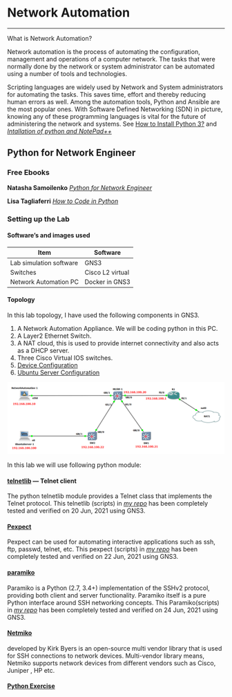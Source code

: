 # Network Automation

--------------------

What is Network Automation?

Network automation is the process of automating the configuration, management and operations of a computer network. The tasks that were normally done by the network or system administrator can be automated using a number of tools and technologies.

Scripting languages are widely used by Network and System administrators for automating the tasks. This saves time, effort and thereby reducing human errors as well. Among the automation tools, Python and Ansible are the most popular ones. With Software Defined Networking (SDN) in picture, knowing any of these programming languages is vital for the future of administering the network and systems. See [How to Install Python 3?](https://www.python.org/downloads/) and [*Intallation of python and NotePad++*](02_Install_Python3_on_WIN10_Notepad.pdf)

## Python for Network Engineer

### Free Ebooks

**Natasha Samoilenko** [*Python for Network Engineer*](https://pyneng.readthedocs.io/en/latest/)

**Lisa Tagliaferri** [*How to Code in Python*](https://www.digitalocean.com/community/books/digitalocean-ebook-how-to-code-in-python)

### Setting up the Lab

#### Software’s and images used

Item                     | Software
------------------------ | --------
Lab simulation software  | GNS3
Switches | Cisco L2 virtual
Network Automation PC | Docker in GNS3

#### Topology

In this lab topology, I have used the following components in GNS3.

1. A Network Automation Appliance. We will be coding python in this PC.
2. A Layer2 Ethernet Switch.
3. A NAT cloud, this is used to provide internet connectivity and also acts as a DHCP server.
4. Three Cisco Virtual IOS switches.
5. [Device Configuration](/configuration)
6. [Ubuntu Server Configuration](https://github.com/sydasif/linux-lab)

![lab diagram](topology.png)

In this lab we will use following python module:

#### [telnetlib](https://docs.python.org/3/library/telnetlib.html) — Telnet client

The python telnetlib module provides a Telnet class that implements the Telnet protocol.
This telnetlib (scripts) in *[my repo](telnet)* has been completely tested and verified on 20 Jun, 2021 using GNS3.

#### [Pexpect](https://pexpect.readthedocs.io/en/stable/index.html)

Pexpect can be used for automating interactive applications such as ssh, ftp, passwd, telnet, etc.
This pexpect (scripts) in *[my repo](pexpect)* has been completely tested and verified on 22 Jun, 2021 using GNS3.

#### [paramiko](http://www.paramiko.org/)

Paramiko is a Python (2.7, 3.4+) implementation of the SSHv2 protocol, providing both client and server functionality.
Paramiko itself is a pure Python interface around SSH networking concepts.
This Paramiko(scripts) in *[my repo](paramiko)* has been completely tested and verified on 24 Jun, 2021 using GNS3.

#### [Netmiko](https://pypi.org/project/netmiko/)

developed by Kirk Byers is an open-source multi vendor library that is used for SSH connections to network devices. Multi-vendor library means, Netmiko supports network devices from different vendors such as Cisco, Juniper , HP etc.

#### [Python Exercise](python_exe)
